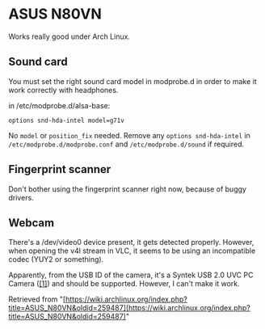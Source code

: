 # ASUS N80VN

Works really good under Arch Linux.

## Sound card

You must set the right sound card model in modprobe.d in order to make it work correctly with headphones.

in /etc/modprobe.d/alsa-base:

```
options snd-hda-intel model=g71v

```

No `model` or `position_fix` needed. Remove any `options snd-hda-intel` in `/etc/modprobe.d/modprobe.conf` and `/etc/modprobe.d/sound` if required.

## Fingerprint scanner

Don't bother using the fingerprint scanner right now, because of buggy drivers.

## Webcam

There's a /dev/video0 device present, it gets detected properly. However, when opening the v4l stream in VLC, it seems to be using an incompatible codec (YUY2 or something).

Apparently, from the USB ID of the camera, it's a Syntek USB 2.0 UVC PC Camera ([[1]](http://linux-uvc.berlios.de/)) and should be supported. However, I can't make it work.

Retrieved from "[https://wiki.archlinux.org/index.php?title=ASUS_N80VN&oldid=259487](https://wiki.archlinux.org/index.php?title=ASUS_N80VN&oldid=259487)"